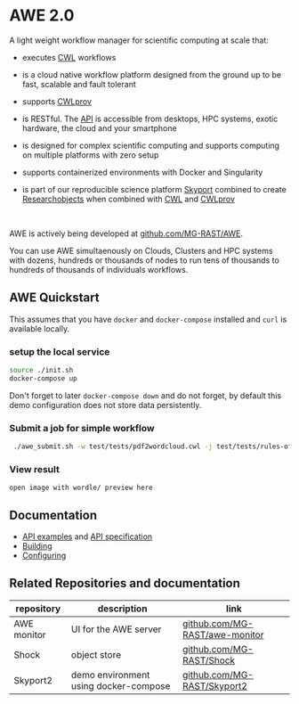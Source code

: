 


# AWE 2.0 

 A light weight workflow manager for scientific computing at scale that:

- executes [CWL](http://www.commonwl.org) workflows

- is a cloud native workflow platform designed from the ground up to be fast, scalable and fault tolerant

- supports [CWLprov](https://github.com/common-workflow-language/cwlprov)

- is RESTful. The [API](./API/) is accessible from desktops, HPC systems, exotic hardware, the cloud and your smartphone

- is designed for complex scientific computing and supports computing on multiple platforms with zero setup

- supports containerized environments with Docker and Singularity

- is part of our reproducible science platform [Skyport](https://github.com/MG-RAST/Skyport2) combined to create [Researchobjects](http://www.researchobject.org/) when combined with [CWL](http://www.commonwl.org) and [CWLprov](https://github.com/common-workflow-language/cwlprov)

<br>

AWE is actively being developed at [github.com/MG-RAST/AWE](https://github.com/MG-RAST/AWE).


You can use AWE simultaenously on Clouds, Clusters and HPC systems with dozens, hundreds or thousands of nodes to run tens of thousands to hundreds of thousands of individuals workflows. 


## AWE Quickstart
This assumes that you have `docker` and `docker-compose` installed and `curl` is available locally.

### setup the local service

```bash
source ./init.sh
docker-compose up
```

Don't forget to later `docker-compose down` and do not forget, by default this demo configuration does not store data persistently.


### Submit a job for simple workflow
```bash
 ./awe_submit.sh -w test/tests/pdf2wordcloud.cwl -j test/tests/rules-of-acquisition.job.cwl -d tmp
```

### View result
~~~~
open image with wordle/ preview here
~~~~

## Documentation
- [API examples](./API) and [API specification](./API/api.html)
- [Building](./building.md)
- [Configuring](./config.md)


<!--
X
- [Concepts](./concepts.md)
- [Caching and data migration](./caching_and_data_migration.md)
-->

## Related Repositories and documentation


| repository  | description                           | link                                                                     |
| ----------- | ------------------------------------- | ------------------------------------------------------------------------ |
| AWE monitor | UI for the AWE server                 | [github.com/MG-RAST/awe-monitor](https://github.com/MG-RAST/awe-monitor) |
| Shock       | object store                          | [github.com/MG-RAST/Shock](https://github.com/MG-RAST/Shock)             |
| Skyport2    | demo environment using docker-compose | [github.com/MG-RAST/Skyport2](https://github.com/MG-RAST/Skyport2)       |



